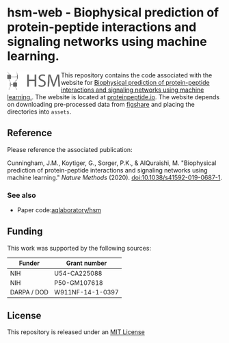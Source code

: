 # hsm-web - Biophysical prediction of protein-peptide interactions and signaling networks using machine learning.  


<img align="left" src="assets/branding/symbol_name.png" style="width: 25%; height: 25%"/> 

This repository contains the code associated with the website for [Biophysical prediction of protein-peptide interactions and signaling networks using machine learning.](https://doi.org/10.1038/s41592-019-0687-1). The website is located at [proteinpeptide.io](https://proteinpeptide.io). The website depends on downloading pre-processed data from [figshare]() and placing the directories into `assets`.


## Reference
Please reference the associated publication:

Cunningham, J.M., Koytiger, G., Sorger, P.K., & AlQuraishi, M. "Biophysical prediction of protein-peptide interactions and signaling networks using machine learning." *Nature Methods* (2020). [doi:10.1038/s41592-019-0687-1](https://doi.org/10.1038/s41592-019-0687-1).

### See also
- Paper code:[aqlaboratory/hsm](https://github.com/aqlaboratory/hsm)

## Funding

This work was supported by the following sources:

| **Funder** | **Grant number** |
| ---------- | ---------------- |
| NIH | U54-CA225088 |
| NIH | P50-GM107618 |
| DARPA / DOD | W911NF-14-1-0397 |

## License
This repository is released under an [MIT License](LICENSE)
